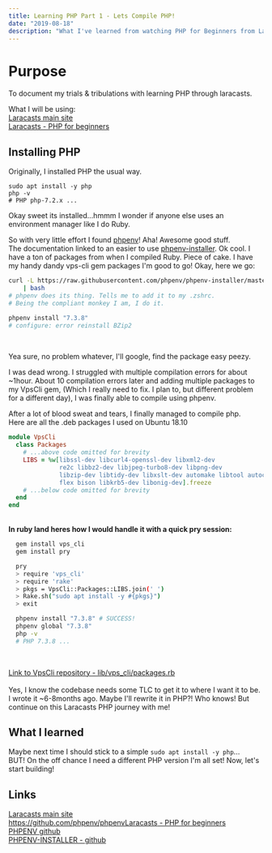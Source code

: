 ```yaml
---
title: Learning PHP Part 1 - Lets Compile PHP!
date: "2019-08-18"
description: "What I've learned from watching PHP for Beginners from Laracasts"
---
```


# Purpose

To document my trials & tribulations with learning PHP through laracasts.

What I will be using:<br>
[Laracasts main site](https://laracasts.com)<br>
[Laracasts - PHP for beginners](https://laracasts.com/series/php-for-beginners)

## Installing PHP

Originally, I installed PHP the usual way. 

```shell
sudo apt install -y php
php -v
# PHP php-7.2.x ...
```
Okay sweet its installed...hmmm I wonder if anyone else uses an environment manager
like I do Ruby.

So with very little effort I found [phpenv](https://github.com/phpenv/phpenv)! Aha! Awesome good stuff. <br>
The documentation linked to an easier to use [phpenv-installer](https://github.com/phpenv/phpenv-installer). 
Ok cool. I have a ton of packages from when I compiled Ruby. Piece of cake. 
I have my handy dandy vps-cli gem packages I'm good to go! Okay, here we go:

```bash
curl -L https://raw.githubusercontent.com/phpenv/phpenv-installer/master/bin/phpenv-installer \
    | bash
# phpenv does its thing. Tells me to add it to my .zshrc.
# Being the compliant monkey I am, I do it.

phpenv install "7.3.8"
# configure: error reinstall BZip2
```
<br>

Yea sure, no problem whatever, I'll google, find the package easy peezy.<br>

I was dead wrong. I struggled with multiple compilation errors for about ~1hour.
About 10 compilation errors later and adding multiple packages to my VpsCli gem,
(Which I really need to fix. I plan to, but different problem for a different day),
I was finally able to compile using phpenv.



After a lot of blood sweat and tears, I finally managed to compile php.<br>
Here are all the .deb packages I used on Ubuntu 18.10
```ruby
module VpsCli
  class Packages
    # ...above code omitted for brevity
    LIBS = %w[libssl-dev libcurl4-openssl-dev libxml2-dev
              re2c libbz2-dev libjpeg-turbo8-dev libpng-dev
              libzip-dev libtidy-dev libxslt-dev automake libtool autoconf
              flex bison libkrb5-dev libonig-dev].freeze
    # ...below code omitted for brevity
  end
end
```

<br><strong> In ruby land heres how I would handle it with a quick pry session: </strong><br>
```bash
  gem install vps_cli
  gem install pry

  pry
  > require 'vps_cli'
  > require 'rake'
  > pkgs = VpsCli::Packages::LIBS.join(' ')
  > Rake.sh("sudo apt install -y #{pkgs}")
  > exit

  phpenv install "7.3.8" # SUCCESS!
  phpenv global "7.3.8"
  php -v
  # PHP 7.3.8 ...
```
<br>

[Link to VpsCli repository - lib/vps_cli/packages.rb](https://github.com/ParamagicDev/vps_cli/blob/master/lib/vps_cli/packages.rb)<br><br>
Yes, I know the codebase needs some TLC to get it to where I want it to be. 
I wrote it ~6-8months ago. Maybe I'll rewrite it in PHP?! Who knows! But continue
on this Laracasts PHP journey with me!

## What I learned

Maybe next time I should stick to a simple `sudo apt install -y php`...<br>
BUT! On the off chance I need a different PHP version I'm all set!
Now, let's start building!

## Links

[Laracasts main site](https://laracasts.com)<br>
[https://github.com/phpenv/phpenvLaracasts - PHP for beginners](https://laracasts.com/series/php-for-beginners)<br>
[PHPENV github](https://github.com/phpenv/phpenv)<br>
[PHPENV-INSTALLER - github](https://github.com/phpenv/phpenv-installer)
